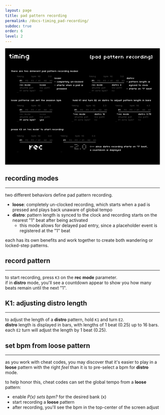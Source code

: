 ```yaml
---
layout: page
title: pad pattern recording
permalink: /docs-timing_pad-recording/
subdoc: true
order: 6
level: 2
---
```


<img src="../assets/images/timing_2padrec-hd.png" class="mw-60" />

## recording modes
---

two different behaviors define pad pattern recording.

- **loose**: completely un-clocked recording, which starts when a pad is pressed and plays back unaware of global tempo
- **distro**: pattern length is synced to the clock and recording starts on the nearest "1" beat after being activated
  - this mode allows for delayed pad entry, since a placeholder event is registered at the "1" beat

each has its own benefits and work together to create both wandering or locked-step patterns.

## record pattern
---

to start recording, press `K3` on the **rec mode** parameter.  
if in **distro** mode, you'll see a countdown appear to show you how many beats remain until the next "1".

## K1: adjusting **distro** length
---

to adjust the length of a **distro** pattern, hold `K1` and turn `E2`.  
**distro** length is displayed in bars, with lengths of 1 beat (0.25) up to 16 bars.  
each `E2` turn will adjust the length by 1 beat (0.25).

## set bpm from loose pattern
---

as you work with cheat codes, you may discover that it's easier to play in a **loose** pattern with the right *feel* than it is to pre-select a bpm for **distro** mode.

to help honor this, cheat codes can set the global tempo from a **loose** pattern:

- enable *P(x) sets bpm?* for the desired bank (x)
- start recording a **loose** pattern
- after recording, you'll see the bpm in the top-center of the screen adjust